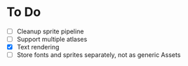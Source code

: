 # To Do

- [ ] Cleanup sprite pipeline
- [ ] Support multiple atlases
- [x] Text rendering
- [ ] Store fonts and sprites separately, not as generic Assets
